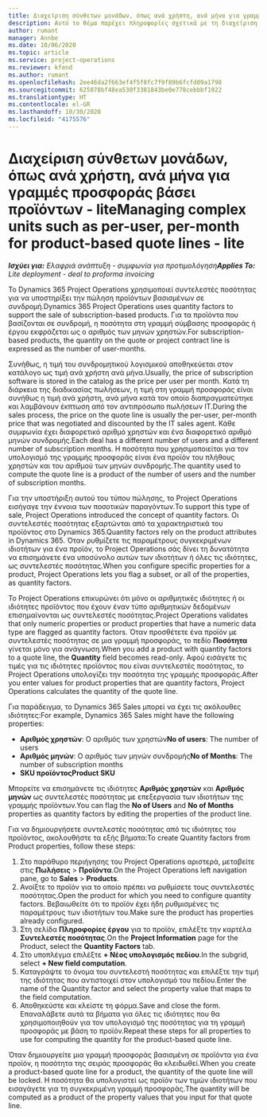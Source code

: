 ```yaml
---
title: Διαχείριση σύνθετων μονάδων, όπως ανά χρήστη, ανά μήνα για γραμμές προσφοράς βάσει προϊόντων - lite
description: Αυτό το θέμα παρέχει πληροφορίες σχετικά με τη διαχείριση σύνθετων μονάδων για γραμμές προσφοράς βάσει προϊόντων.
author: rumant
manager: Annbe
ms.date: 10/06/2020
ms.topic: article
ms.service: project-operations
ms.reviewer: kfend
ms.author: rumant
ms.openlocfilehash: 2ee46da2f663ef4f5f8fc7f9f89b6fcfd09a1798
ms.sourcegitcommit: 625878bf48ea530f3381843be0e778cebbbf1922
ms.translationtype: HT
ms.contentlocale: el-GR
ms.lasthandoff: 10/30/2020
ms.locfileid: "4175576"
---
```

# <a name="managing-complex-units-such-as-per-user-per-month-for-product-based-quote-lines---lite"></a><span data-ttu-id="a6cf8-103">Διαχείριση σύνθετων μονάδων, όπως ανά χρήστη, ανά μήνα για γραμμές προσφοράς βάσει προϊόντων - lite</span><span class="sxs-lookup"><span data-stu-id="a6cf8-103">Managing complex units such as per-user, per-month for product-based quote lines - lite</span></span>

<span data-ttu-id="a6cf8-104">_**Ισχύει για:** Ελαφριά ανάπτυξη - συμφωνία για προτιμολόγηση_</span><span class="sxs-lookup"><span data-stu-id="a6cf8-104">_**Applies To:** Lite deployment - deal to proforma invoicing_</span></span>

<span data-ttu-id="a6cf8-105">Το Dynamics 365 Project Operations χρησιμοποιεί συντελεστές ποσότητας για να υποστηρίξει την πώληση προϊόντων βασισμένων σε συνδρομή.</span><span class="sxs-lookup"><span data-stu-id="a6cf8-105">Dynamics 365 Project Operations uses quantity factors to support the sale of subscription-based products.</span></span> <span data-ttu-id="a6cf8-106">Για τα προϊόντα που βασίζονται σε συνδρομή, η ποσότητα στη γραμμή σύμβασης προσφοράς ή έργου εκφράζεται ως ο αριθμός των μηνών χρηστών.</span><span class="sxs-lookup"><span data-stu-id="a6cf8-106">For subscription-based products, the quantity on the quote or project contract line is expressed as the number of user-months.</span></span>

<span data-ttu-id="a6cf8-107">Συνήθως, η τιμή του συνδρομητικού λογισμικού αποθηκεύεται στον κατάλογο ως τιμή ανά χρήστη ανά μήνα.</span><span class="sxs-lookup"><span data-stu-id="a6cf8-107">Usually, the price of subscription software is stored in the catalog as the price per user per month.</span></span> <span data-ttu-id="a6cf8-108">Κατά τη διάρκεια της διαδικασίας πωλήσεων, η τιμή στη γραμμή προσφοράς είναι συνήθως η τιμή ανά χρήστη, ανά μήνα κατά τον οποίο διαπραγματεύτηκε και λαμβάνουν έκπτωση από τον αντιπρόσωπο πωλήσεων IT.</span><span class="sxs-lookup"><span data-stu-id="a6cf8-108">During the sales process, the price on the quote line is usually the per-user, per-month price that was negotiated and discounted by the IT sales agent.</span></span> <span data-ttu-id="a6cf8-109">Κάθε συμφωνία έχει διαφορετικό αριθμό χρηστών και ένα διαφορετικό αριθμό μηνών συνδρομής.</span><span class="sxs-lookup"><span data-stu-id="a6cf8-109">Each deal has a different number of users and a different number of subscription months.</span></span> <span data-ttu-id="a6cf8-110">Η ποσότητα που χρησιμοποιείται για τον υπολογισμό της γραμμής προσφοράς είναι ένα προϊόν του πλήθους χρηστών και του αριθμού των μηνών συνδρομής.</span><span class="sxs-lookup"><span data-stu-id="a6cf8-110">The quantity used to compute the quote line is a product of the number of users and the number of subscription months.</span></span>

<span data-ttu-id="a6cf8-111">Για την υποστήριξη αυτού του τύπου πώλησης, το Project Operations εισήγαγε την έννοια των ποσοτικών παραγόντων.</span><span class="sxs-lookup"><span data-stu-id="a6cf8-111">To support this type of sale, Project Operations introduced the concept of quantity factors.</span></span> <span data-ttu-id="a6cf8-112">Οι συντελεστές ποσότητας εξαρτώνται από τα χαρακτηριστικά του προϊόντος στο Dynamics 365.</span><span class="sxs-lookup"><span data-stu-id="a6cf8-112">Quantity factors rely on the product attributes in Dynamics 365.</span></span> <span data-ttu-id="a6cf8-113">Όταν ρυθμίζετε τις παραμέτρους συγκεκριμένων ιδιοτήτων για ένα προϊόν, το Project Operations σάς δίνει τη δυνατότητα να επισημάνετε ένα υποσύνολο αυτών των ιδιοτήτων ή όλες τις ιδιότητες, ως συντελεστές ποσότητας.</span><span class="sxs-lookup"><span data-stu-id="a6cf8-113">When you configure specific properties for a product, Project Operations lets you flag a subset, or all of the properties, as quantity factors.</span></span>

<span data-ttu-id="a6cf8-114">Το Project Operations επικυρώνει ότι μόνο οι αριθμητικές ιδιότητες ή οι ιδιότητες προϊόντος που έχουν έναν τύπο αριθμητικών δεδομένων επισημαίνονται ως συντελεστές ποσότητας.</span><span class="sxs-lookup"><span data-stu-id="a6cf8-114">Project Operations validates that only numeric properties or product properties that have a numeric data type are flagged as quantity factors.</span></span> <span data-ttu-id="a6cf8-115">Όταν προσθέτετε ένα προϊόν με συντελεστές ποσότητας σε μια γραμμή προσφοράς, το πεδίο **Ποσότητα** γίνεται μόνο για ανάγνωση.</span><span class="sxs-lookup"><span data-stu-id="a6cf8-115">When you add a product with quantity factors to a quote line, the **Quantity** field becomes read-only.</span></span> <span data-ttu-id="a6cf8-116">Αφού εισάγετε τις τιμές για τις ιδιότητες προϊόντος που είναι συντελεστές ποσότητας, το Project Operations υπολογίζει την ποσότητα της γραμμής προσφοράς.</span><span class="sxs-lookup"><span data-stu-id="a6cf8-116">After you enter values for product properties that are quantity factors, Project Operations calculates the quantity of the quote line.</span></span>

<span data-ttu-id="a6cf8-117">Για παράδειγμα, το Dynamics 365 Sales μπορεί να έχει τις ακόλουθες ιδιότητες:</span><span class="sxs-lookup"><span data-stu-id="a6cf8-117">For example, Dynamics 365 Sales might have the following properties:</span></span>

- <span data-ttu-id="a6cf8-118">**Αριθμός χρηστών**: Ο αριθμός των χρηστών</span><span class="sxs-lookup"><span data-stu-id="a6cf8-118">**No of users**: The number of users</span></span>
- <span data-ttu-id="a6cf8-119">**Αριθμός μηνών**: Ο αριθμός των μηνών συνδρομής</span><span class="sxs-lookup"><span data-stu-id="a6cf8-119">**No of Months**: The number of subscription months</span></span>
- <span data-ttu-id="a6cf8-120">**SKU προϊόντος**</span><span class="sxs-lookup"><span data-stu-id="a6cf8-120">**Product SKU**</span></span>

<span data-ttu-id="a6cf8-121">Μπορείτε να επισημάνετε τις ιδιότητες **Αριθμός χρηστών** και **Αριθμός μηνών** ως συντελεστές ποσότητας με επεξεργασία των ιδιοτήτων της γραμμής προϊόντων.</span><span class="sxs-lookup"><span data-stu-id="a6cf8-121">You can flag the **No of Users** and **No of Months** properties as quantity factors by editing the properties of the product line.</span></span>

<span data-ttu-id="a6cf8-122">Για να δημιουργήσετε συντελεστές ποσότητας από τις ιδιότητες του προϊόντος, ακολουθήστε τα εξής βήματα:</span><span class="sxs-lookup"><span data-stu-id="a6cf8-122">To create Quantity factors from Product properties, follow these steps:</span></span>

1. <span data-ttu-id="a6cf8-123">Στο παράθυρο περιήγησης του Project Operations αριστερά, μεταβείτε στις **Πωλήσεις** > **Προϊόντα**.</span><span class="sxs-lookup"><span data-stu-id="a6cf8-123">On the Project Operations left navigation pane, go to **Sales** > **Products**.</span></span>
2. <span data-ttu-id="a6cf8-124">Ανοίξτε το προϊόν για το οποίο πρέπει να ρυθμίσετε τους συντελεστές ποσότητας.</span><span class="sxs-lookup"><span data-stu-id="a6cf8-124">Open the product for which you need to configure quantity factors.</span></span> <span data-ttu-id="a6cf8-125">Βεβαιωθείτε ότι το προϊόν έχει ήδη ρυθμισμένες τις παραμέτρους των ιδιοτήτων του.</span><span class="sxs-lookup"><span data-stu-id="a6cf8-125">Make sure the product has properties already configured.</span></span>
3. <span data-ttu-id="a6cf8-126">Στη σελίδα **Πληροφορίες έργου** για το προϊόν, επιλέξτε την καρτέλα **Συντελεστές ποσότητας**.</span><span class="sxs-lookup"><span data-stu-id="a6cf8-126">On the **Project Information** page for the Product, select the **Quantity Factors** tab.</span></span>
4. <span data-ttu-id="a6cf8-127">Στο υποπλέγμα επιλέξτε **+ Νέος υπολογισμός πεδίου**.</span><span class="sxs-lookup"><span data-stu-id="a6cf8-127">In the subgrid, select **+ New field computation**.</span></span>
5. <span data-ttu-id="a6cf8-128">Καταγράψτε το όνομα του συντελεστή ποσότητας και επιλέξτε την τιμή της ιδιότητας που αντιστοιχεί στον υπολογισμό του πεδίου.</span><span class="sxs-lookup"><span data-stu-id="a6cf8-128">Enter the name of the Quantity factor and select the property value that maps to the field computation.</span></span>
6. <span data-ttu-id="a6cf8-129">Αποθηκεύστε και κλείστε τη φόρμα.</span><span class="sxs-lookup"><span data-stu-id="a6cf8-129">Save and close the form.</span></span> <span data-ttu-id="a6cf8-130">Επαναλάβετε αυτά τα βήματα για όλες τις ιδιότητες που θα χρησιμοποιηθούν για τον υπολογισμό της ποσότητας για τη γραμμή προσφοράς με βάση το προϊόν.</span><span class="sxs-lookup"><span data-stu-id="a6cf8-130">Repeat these steps for all properties to use for computing the quantity for the product-based quote line.</span></span>

<span data-ttu-id="a6cf8-131">Όταν δημιουργείτε μια γραμμή προσφοράς βασισμένη σε προϊόντα για ένα προϊόν, η ποσότητα της σειράς προσφοράς θα κλειδωθεί.</span><span class="sxs-lookup"><span data-stu-id="a6cf8-131">When you create a product-based quote line for a product, the quantity of the quote line will be locked.</span></span> <span data-ttu-id="a6cf8-132">Η ποσότητα θα υπολογιστεί ως προϊόν των τιμών ιδιοτήτων που εισαγάγετε για τη συγκεκριμένη γραμμή προσφοράς.</span><span class="sxs-lookup"><span data-stu-id="a6cf8-132">The quantity will be computed as a product of the property values that you input for that quote line.</span></span>
